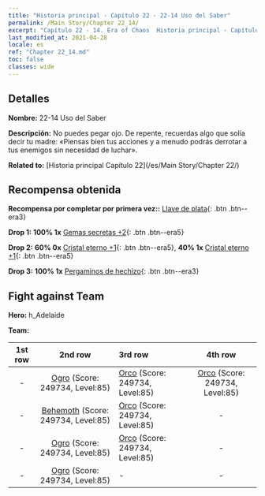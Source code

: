 ```yaml
---
title: "Historia principal - Capítulo 22 - 22-14 Uso del Saber"
permalink: /Main Story/Chapter 22_14/
excerpt: "Capítulo 22 - 14. Era of Chaos  Historia principal - Capítulo 22_14. 22-14 Uso del Saber"
last_modified_at: 2021-04-28
locale: es
ref: "Chapter 22_14.md"
toc: false
classes: wide
---
```


## Detalles

 **Nombre:** 22-14 Uso del Saber

 **Descripción:** No puedes pegar ojo. De repente, recuerdas algo que solía decir tu madre: «Piensas bien tus acciones y a menudo podrás derrotar a tus enemigos sin necesidad de luchar».

 **Related to:** [Historia principal Capítulo 22](/es/Main Story/Chapter 22/)

## Recompensa obtenida

 **Recompensa por completar por primera vez::** [Llave de plata](/ItemsES/con_693/){: .btn .btn--era3}

 **Drop 1:** **100% 1x** [Gemas secretas +2](/ItemsES/mat_79/){: .btn .btn--era5}

 **Drop 2:** **60% 0x** [Cristal eterno +1](/ItemsES/mat_73/){: .btn .btn--era5}, **40% 1x** [Cristal eterno +1](/ItemsES/mat_73/){: .btn .btn--era5}

 **Drop 3:** **100% 1x** [Pergaminos de hechizo](/ItemsES/con_694/){: .btn .btn--era3}


## Fight against Team
 **Hero:** h_Adelaide

 **Team:**


  | 1st row | 2nd row | 3rd row | 4th row |
  |:----:|:----:|:----|:----:|
  | - | [Ogro](/es/units/Ogre/) (Score: 249734, Level:85)  | [Orco](/es/units/Orc/) (Score: 249734, Level:85)  | [Orco](/es/units/Orc/) (Score: 249734, Level:85)  |
  | - | [Behemoth](/es/units/Behemoth/) (Score: 249734, Level:85)  | [Orco](/es/units/Orc/) (Score: 249734, Level:85)  | - |
  | - | [Ogro](/es/units/Ogre/) (Score: 249734, Level:85)  | [Orco](/es/units/Orc/) (Score: 249734, Level:85)  | - |
  | - | [Ogro](/es/units/Ogre/) (Score: 249734, Level:85)  | - | - |


